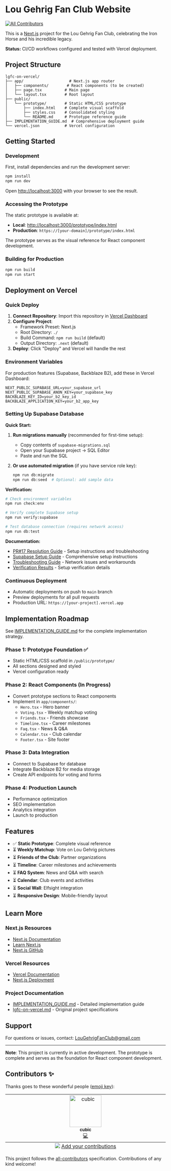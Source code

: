 # Lou Gehrig Fan Club Website
<!-- ALL-CONTRIBUTORS-BADGE:START - Do not remove or modify this section -->
[![All Contributors](https://img.shields.io/badge/all_contributors-1-orange.svg?style=flat-square)](#contributors-)
<!-- ALL-CONTRIBUTORS-BADGE:END -->

This is a [Next.js](https://nextjs.org) project for the Lou Gehrig Fan Club, celebrating the Iron Horse and his incredible legacy.

**Status:** CI/CD workflows configured and tested with Vercel deployment.

## Project Structure

```
lgfc-on-vercel/
├── app/                    # Next.js app router
│   ├── components/        # React components (to be created)
│   ├── page.tsx          # Main page
│   └── layout.tsx        # Root layout
├── public/
│   └── prototype/        # Static HTML/CSS prototype
│       ├── index.html    # Complete visual scaffold
│       ├── styles.css    # Consolidated styling
│       └── README.md     # Prototype reference guide
├── IMPLEMENTATION_GUIDE.md  # Comprehensive deployment guide
└── vercel.json           # Vercel configuration
```

## Getting Started

### Development

First, install dependencies and run the development server:

```bash
npm install
npm run dev
```

Open [http://localhost:3000](http://localhost:3000) with your browser to see the result.

### Accessing the Prototype

The static prototype is available at:
- **Local**: [http://localhost:3000/prototype/index.html](http://localhost:3000/prototype/index.html)
- **Production**: `https://[your-domain]/prototype/index.html`

The prototype serves as the visual reference for React component development.

### Building for Production

```bash
npm run build
npm run start
```

## Deployment on Vercel

### Quick Deploy

1. **Connect Repository**: Import this repository in [Vercel Dashboard](https://vercel.com/new)
2. **Configure Project**:
   - Framework Preset: Next.js
   - Root Directory: `./`
   - Build Command: `npm run build` (default)
   - Output Directory: `.next` (default)
3. **Deploy**: Click "Deploy" and Vercel will handle the rest

### Environment Variables

For production features (Supabase, Backblaze B2), add these in Vercel Dashboard:

```
NEXT_PUBLIC_SUPABASE_URL=your_supabase_url
NEXT_PUBLIC_SUPABASE_ANON_KEY=your_supabase_key
BACKBLAZE_KEY_ID=your_b2_key_id
BACKBLAZE_APPLICATION_KEY=your_b2_app_key
```

### Setting Up Supabase Database

**Quick Start:**

1. **Run migrations manually** (recommended for first-time setup):
   - Copy contents of `supabase-migrations.sql`
   - Open your Supabase project → SQL Editor
   - Paste and run the SQL

2. **Or use automated migration** (if you have service role key):
   ```bash
   npm run db:migrate
   npm run db:seed  # Optional: add sample data
   ```

**Verification:**

```bash
# Check environment variables
npm run check:env

# Verify complete Supabase setup
npm run verify:supabase

# Test database connection (requires network access)
npm run db:test
```

**Documentation:**
- [PR#17 Resolution Guide](./PR17_RESOLUTION.md) - Setup instructions and troubleshooting
- [Supabase Setup Guide](./SUPABASE_SETUP.md) - Comprehensive setup instructions
- [Troubleshooting Guide](./SUPABASE_TROUBLESHOOTING.md) - Network issues and workarounds
- [Verification Results](./SUPABASE_VERIFICATION.md) - Setup verification details

### Continuous Deployment

- Automatic deployments on push to `main` branch
- Preview deployments for all pull requests
- Production URL: `https://[your-project].vercel.app`

## Implementation Roadmap

See [IMPLEMENTATION_GUIDE.md](./IMPLEMENTATION_GUIDE.md) for the complete implementation strategy.

### Phase 1: Prototype Foundation ✅
- Static HTML/CSS scaffold in `/public/prototype/`
- All sections designed and styled
- Vercel configuration ready

### Phase 2: React Components (In Progress)
- Convert prototype sections to React components
- Implement in `app/components/`:
  - `Hero.tsx` - Hero banner
  - `Voting.tsx` - Weekly matchup voting
  - `Friends.tsx` - Friends showcase
  - `Timeline.tsx` - Career milestones
  - `Faq.tsx` - News & Q&A
  - `Calendar.tsx` - Club calendar
  - `Footer.tsx` - Site footer

### Phase 3: Data Integration
- Connect to Supabase for database
- Integrate Backblaze B2 for media storage
- Create API endpoints for voting and forms

### Phase 4: Production Launch
- Performance optimization
- SEO implementation
- Analytics integration
- Launch to production

## Features

- ✅ **Static Prototype**: Complete visual reference
- ⏳ **Weekly Matchup**: Vote on Lou Gehrig pictures
- ⏳ **Friends of the Club**: Partner organizations
- ⏳ **Timeline**: Career milestones and achievements
- ⏳ **FAQ System**: News and Q&A with search
- ⏳ **Calendar**: Club events and activities
- ⏳ **Social Wall**: Elfsight integration
- ⏳ **Responsive Design**: Mobile-friendly layout

## Learn More

### Next.js Resources
- [Next.js Documentation](https://nextjs.org/docs)
- [Learn Next.js](https://nextjs.org/learn)
- [Next.js GitHub](https://github.com/vercel/next.js)

### Vercel Resources
- [Vercel Documentation](https://vercel.com/docs)
- [Next.js Deployment](https://nextjs.org/docs/app/building-your-application/deploying)

### Project Documentation
- [IMPLEMENTATION_GUIDE.md](./IMPLEMENTATION_GUIDE.md) - Detailed implementation guide
- [lgfc-on-vercel.md](./lgfc-on-vercel.md) - Original project specifications

## Support

For questions or issues, contact: LouGehrigFanClub@gmail.com

---

**Note**: This project is currently in active development. The prototype is complete and serves as the foundation for React component development.

## Contributors ✨

Thanks goes to these wonderful people ([emoji key](https://allcontributors.org/docs/en/emoji-key)):

<!-- ALL-CONTRIBUTORS-LIST:START - Do not remove or modify this section -->
<!-- prettier-ignore-start -->
<!-- markdownlint-disable -->
<table>
  <tbody>
    <tr>
      <td align="center" valign="top" width="14.28%"><a href="https://github.com/cubic"><img src="https://avatars.githubusercontent.com/u/414982?v=4?s=100" width="100px;" alt="cubic"/><br /><sub><b>cubic</b></sub></a><br /><a href="https://github.com/wdhunter645/wdhunter645/lgfc-on-vercel/commits?author=cubic" title="Code">💻</a></td>
    </tr>
  </tbody>
  <tfoot>
    <tr>
      <td align="center" size="13px" colspan="7">
        <img src="https://raw.githubusercontent.com/all-contributors/all-contributors-cli/1b8533af435da9854653492b1327a23a4dbd0a10/assets/logo-small.svg">
          <a href="https://all-contributors.js.org/docs/en/bot/usage">Add your contributions</a>
        </img>
      </td>
    </tr>
  </tfoot>
</table>

<!-- markdownlint-restore -->
<!-- prettier-ignore-end -->

<!-- ALL-CONTRIBUTORS-LIST:END -->

This project follows the [all-contributors](https://github.com/all-contributors/all-contributors) specification. Contributions of any kind welcome!